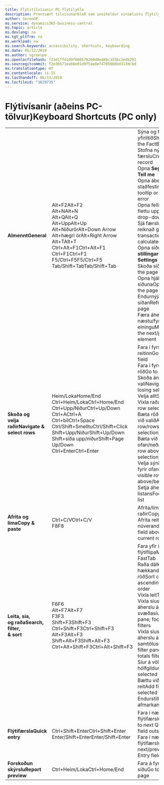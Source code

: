 ```yaml
---
title: Flýtitilvísanir PC-flýtilykla
description: Prentvænt tilvísunarblað sem inniheldur vinsælustu flýtilyklana fyrir tölvunotendur.
author: SorenGP
ms.service: dynamics365-business-central
ms.topic: article
ms.devlang: na
ms.tgt_pltfrm: na
ms.workload: na
ms.search.keywords: accessibility, shortcuts, keyboarding
ms.date: 05/22/2019
ms.author: sgroespe
ms.openlocfilehash: f23d1ffd1d9f000578269d0ed89c355bc2edb291
ms.sourcegitcommit: f2e3b571eab6e01d9f5aa8ef47056b6bd313dcbd
ms.translationtype: HT
ms.contentlocale: is-IS
ms.lasthandoff: 06/13/2019
ms.locfileid: "1629735"
---
```

# <a name="keyboard-shortcuts-pc-only"></a><span data-ttu-id="6dc78-103">Flýtivísanir (aðeins PC-tölvur)</span><span class="sxs-lookup"><span data-stu-id="6dc78-103">Keyboard Shortcuts (PC only)</span></span>

||||  
|----------------|-----------|----------------|
|<span data-ttu-id="6dc78-104">**Almennt**</span><span class="sxs-lookup"><span data-stu-id="6dc78-104">**General**</span></span>|<span data-ttu-id="6dc78-105">Alt+F2</span><span class="sxs-lookup"><span data-stu-id="6dc78-105">Alt+F2</span></span><br /><span data-ttu-id="6dc78-106">Alt+N</span><span class="sxs-lookup"><span data-stu-id="6dc78-106">Alt+N</span></span><br /><span data-ttu-id="6dc78-107">Alt+Q</span><span class="sxs-lookup"><span data-stu-id="6dc78-107">Alt+Q</span></span><br /><span data-ttu-id="6dc78-108">Alt+Upp</span><span class="sxs-lookup"><span data-stu-id="6dc78-108">Alt+Up</span></span><br /><span data-ttu-id="6dc78-109">Alt+Niðurör</span><span class="sxs-lookup"><span data-stu-id="6dc78-109">Alt+Down Arrow</span></span><br /><span data-ttu-id="6dc78-110">Alt+hægri ör</span><span class="sxs-lookup"><span data-stu-id="6dc78-110">Alt+Right Arrow</span></span><br /><span data-ttu-id="6dc78-111">Alt+T</span><span class="sxs-lookup"><span data-stu-id="6dc78-111">Alt+T</span></span><br /><span data-ttu-id="6dc78-112">Ctrl+Alt+F1</span><span class="sxs-lookup"><span data-stu-id="6dc78-112">Ctrl+Alt+F1</span></span><br /><span data-ttu-id="6dc78-113">Ctrl+F1</span><span class="sxs-lookup"><span data-stu-id="6dc78-113">Ctrl+F1</span></span><br /><span data-ttu-id="6dc78-114">F5/Ctrl+F5</span><span class="sxs-lookup"><span data-stu-id="6dc78-114">F5/Ctrl+F5</span></span><br /><span data-ttu-id="6dc78-115">Tab/Shift+Tab</span><span class="sxs-lookup"><span data-stu-id="6dc78-115">Tab/Shift+Tab</span></span><br />|<span data-ttu-id="6dc78-116">Sýna og fela FactBox-yfirlitið</span><span class="sxs-lookup"><span data-stu-id="6dc78-116">Show and hide the FactBox pane</span></span><br /><span data-ttu-id="6dc78-117">Stofna nýja færslu</span><span class="sxs-lookup"><span data-stu-id="6dc78-117">Create a new record</span></span><br /><span data-ttu-id="6dc78-118">Opna **Segðu mér**</span><span class="sxs-lookup"><span data-stu-id="6dc78-118">Open **Tell me**</span></span><br /><span data-ttu-id="6dc78-119">Opna ábendingu eða staðfestingarvillu</span><span class="sxs-lookup"><span data-stu-id="6dc78-119">Open tooltip or validation error</span></span><br /><span data-ttu-id="6dc78-120">Opna fellilista eða flettu upp</span><span class="sxs-lookup"><span data-stu-id="6dc78-120">Open a drop-down or look up</span></span><br /><span data-ttu-id="6dc78-121">Sjá færslur fyrir reiknað gildi</span><span class="sxs-lookup"><span data-stu-id="6dc78-121">See the transactions for calculated value</span></span><br /><span data-ttu-id="6dc78-122">Opna síðuna **Mínar stillingar**</span><span class="sxs-lookup"><span data-stu-id="6dc78-122">Open the **My Settings** page</span></span><br /><span data-ttu-id="6dc78-123">Skoða síðuna</span><span class="sxs-lookup"><span data-stu-id="6dc78-123">Inspect the page</span></span><br /><span data-ttu-id="6dc78-124">Opna hjálp fyrir síðuna</span><span class="sxs-lookup"><span data-stu-id="6dc78-124">Open help for the page</span></span><br /><span data-ttu-id="6dc78-125">Endurnýja/endurhlaða síðan</span><span class="sxs-lookup"><span data-stu-id="6dc78-125">Refresh/reload page</span></span><br /><span data-ttu-id="6dc78-126">Færa áherslu á næstu/fyrri einingu</span><span class="sxs-lookup"><span data-stu-id="6dc78-126">Move focus to the next/previous element</span></span>|
|<span data-ttu-id="6dc78-127">**Skoða og <br />velja raðir**</span><span class="sxs-lookup"><span data-stu-id="6dc78-127">**Navigate &<br />select rows**</span></span>| <span data-ttu-id="6dc78-128">Heim/Loka</span><span class="sxs-lookup"><span data-stu-id="6dc78-128">Home/End</span></span><br /><span data-ttu-id="6dc78-129">Ctrl+Heim/Loka</span><span class="sxs-lookup"><span data-stu-id="6dc78-129">Ctrl+Home/End</span></span> <br /><span data-ttu-id="6dc78-130">Ctrl+Upp/Niður</span><span class="sxs-lookup"><span data-stu-id="6dc78-130">Ctrl+Up/Down</span></span><br /><span data-ttu-id="6dc78-131">Ctrl+A</span><span class="sxs-lookup"><span data-stu-id="6dc78-131">Ctrl+A</span></span> <br /><span data-ttu-id="6dc78-132">Ctrl+bil</span><span class="sxs-lookup"><span data-stu-id="6dc78-132">Ctrl+Space</span></span><br /><span data-ttu-id="6dc78-133">Ctrl/Shift+Smelltu</span><span class="sxs-lookup"><span data-stu-id="6dc78-133">Ctrl/Shift+Click</span></span><br /><span data-ttu-id="6dc78-134">Shift+Upp/Niður</span><span class="sxs-lookup"><span data-stu-id="6dc78-134">Shift+Up/Down</span></span><br /><span data-ttu-id="6dc78-135">Shift+síða upp/niður</span><span class="sxs-lookup"><span data-stu-id="6dc78-135">Shift+Page Up/Down</span></span><br /><span data-ttu-id="6dc78-136">Ctrl+Enter</span><span class="sxs-lookup"><span data-stu-id="6dc78-136">Ctrl+Enter</span></span>| <span data-ttu-id="6dc78-137">Fara í fyrsta/síðasta reitinn</span><span class="sxs-lookup"><span data-stu-id="6dc78-137">Go to first/last field</span></span><br /><span data-ttu-id="6dc78-138">Fara í fyrstu/síðustu röð</span><span class="sxs-lookup"><span data-stu-id="6dc78-138">Go to first/last row</span></span><br /><span data-ttu-id="6dc78-139">Skoða án þess að tapa vali</span><span class="sxs-lookup"><span data-stu-id="6dc78-139">Navigate without losing selection</span></span><br /><span data-ttu-id="6dc78-140">Velja allt</span><span class="sxs-lookup"><span data-stu-id="6dc78-140">Select all</span></span><br /><span data-ttu-id="6dc78-141">Víxla raðavali</span><span class="sxs-lookup"><span data-stu-id="6dc78-141">Toggle row selection</span></span><br /> <span data-ttu-id="6dc78-142">Bæta röðinni/röðunum við valið</span><span class="sxs-lookup"><span data-stu-id="6dc78-142">Add the row/rows to the selection</span></span><br /><span data-ttu-id="6dc78-143">Bæta við röðum fyrir ofan/neðan við val</span><span class="sxs-lookup"><span data-stu-id="6dc78-143">Add row above/below to selection</span></span><br /><span data-ttu-id="6dc78-144">Velja sýnilegar raðir fyrir ofan/neðan</span><span class="sxs-lookup"><span data-stu-id="6dc78-144">Select visible rows above/below</span></span> <br /><span data-ttu-id="6dc78-145">Setja áherslu utan listans</span><span class="sxs-lookup"><span data-stu-id="6dc78-145">Focus out of the list</span></span>|
|<span data-ttu-id="6dc78-146">**Afrita og líma**</span><span class="sxs-lookup"><span data-stu-id="6dc78-146">**Copy & paste**</span></span>|<span data-ttu-id="6dc78-147">Ctrl+C/V</span><span class="sxs-lookup"><span data-stu-id="6dc78-147">Ctrl+C/V</span></span><br /><span data-ttu-id="6dc78-148">F8</span><span class="sxs-lookup"><span data-stu-id="6dc78-148">F8</span></span>|<span data-ttu-id="6dc78-149">Afrita/líma raðir</span><span class="sxs-lookup"><span data-stu-id="6dc78-149">Copy/paste rows</span></span><br /><span data-ttu-id="6dc78-150">Afrita reit hér að ofan í núverandi röð</span><span class="sxs-lookup"><span data-stu-id="6dc78-150">Copy field above into current row</span></span>|
|<span data-ttu-id="6dc78-151">**Leita, sía, <br />og raða**</span><span class="sxs-lookup"><span data-stu-id="6dc78-151">**Search, filter, <br />& sort**</span></span>|<span data-ttu-id="6dc78-152">F6</span><span class="sxs-lookup"><span data-stu-id="6dc78-152">F6</span></span><br /><span data-ttu-id="6dc78-153">Alt+F7</span><span class="sxs-lookup"><span data-stu-id="6dc78-153">Alt+F7</span></span><br /><span data-ttu-id="6dc78-154">F3</span><span class="sxs-lookup"><span data-stu-id="6dc78-154">F3</span></span><br /><span data-ttu-id="6dc78-155">Shift+F3</span><span class="sxs-lookup"><span data-stu-id="6dc78-155">Shift+F3</span></span><br /><span data-ttu-id="6dc78-156">Ctrl+Shift+F3</span><span class="sxs-lookup"><span data-stu-id="6dc78-156">Ctrl+Shift+F3</span></span><br /><span data-ttu-id="6dc78-157">Alt+F3</span><span class="sxs-lookup"><span data-stu-id="6dc78-157">Alt+F3</span></span><br /><span data-ttu-id="6dc78-158">Shift+Alt+F3</span><span class="sxs-lookup"><span data-stu-id="6dc78-158">Shift+Alt+F3</span></span><br /><span data-ttu-id="6dc78-159">Ctrl+Alt+Shift+F3</span><span class="sxs-lookup"><span data-stu-id="6dc78-159">Ctrl+Alt+Shift+F3</span></span>|<span data-ttu-id="6dc78-160">Fara yfir í næsta flýtiflipa</span><span class="sxs-lookup"><span data-stu-id="6dc78-160">Move to next FastTab</span></span><br /><span data-ttu-id="6dc78-161">Raða dálkum í hækkandi/lækkandi röð</span><span class="sxs-lookup"><span data-stu-id="6dc78-161">Sort column in ascending/descending order</span></span><br /><span data-ttu-id="6dc78-162">Víxla leit</span><span class="sxs-lookup"><span data-stu-id="6dc78-162">Toggle search</span></span><br /><span data-ttu-id="6dc78-163">Víxla síusvæði; setja áherslu á svæðasíur</span><span class="sxs-lookup"><span data-stu-id="6dc78-163">Toggle filter pane; focus on field filters</span></span><br /><span data-ttu-id="6dc78-164">Víxla síusvæði; setja áherslu á samtölusíur</span><span class="sxs-lookup"><span data-stu-id="6dc78-164">Toggle filter pane; focus on totals filters</span></span><br /><span data-ttu-id="6dc78-165">Síur á völdum hólfgildum</span><span class="sxs-lookup"><span data-stu-id="6dc78-165">Filter on selected cell value</span></span><br /><span data-ttu-id="6dc78-166">Bættu við síu á völdum reit</span><span class="sxs-lookup"><span data-stu-id="6dc78-166">Add filter on selected field</span></span><br /><span data-ttu-id="6dc78-167">Endurstilla afmarkanir</span><span class="sxs-lookup"><span data-stu-id="6dc78-167">Reset filters</span></span>|
|<span data-ttu-id="6dc78-168">**Flýtifærsla**</span><span class="sxs-lookup"><span data-stu-id="6dc78-168">**Quick entry**</span></span>|<span data-ttu-id="6dc78-169">Ctrl+Shift+Enter</span><span class="sxs-lookup"><span data-stu-id="6dc78-169">Ctrl+Shift+Enter</span></span><br /><span data-ttu-id="6dc78-170">Enter/Shift+Enter</span><span class="sxs-lookup"><span data-stu-id="6dc78-170">Enter/Shift+Enter</span></span>|<span data-ttu-id="6dc78-171">Fara í næsta reit flýtifærslu utan lista</span><span class="sxs-lookup"><span data-stu-id="6dc78-171">Go to next Quick Entry field outside a list</span></span><br /><span data-ttu-id="6dc78-172">Fara í næsta/fyrri reit flýtifærslu</span><span class="sxs-lookup"><span data-stu-id="6dc78-172">Go to next/previous Quick Entry field</span></span>|
|<span data-ttu-id="6dc78-173">**Forskoðun skýrslu**</span><span class="sxs-lookup"><span data-stu-id="6dc78-173">**Report preview**</span></span>|<span data-ttu-id="6dc78-174">Ctrl+Heim/Loka</span><span class="sxs-lookup"><span data-stu-id="6dc78-174">Ctrl+Home/End</span></span>|<span data-ttu-id="6dc78-175">Fara á fyrstu/síðustu síðu</span><span class="sxs-lookup"><span data-stu-id="6dc78-175">Go to the first/last page</span></span>|

<!-- old
||||  
|----------------|-----------|----------------|
|**General**|Alt+F2<br />Alt+N<br />Alt+Q<br />Alt+Up<br />Alt+Down Arrow<br />Alt+Right Arrow<br />Alt+T<br />Ctrl+Alt+F1<br />Ctrl+F1<br />F5/Ctrl+F5<br />Tab/Shift+Tab<br />|Show and hide the FactBox pane.<br />Create a new record.<br />Open **Tell me**<br />Open tooltip or validation error<br />Open a drop-down or look up<br />See the transactions for calculated value<br />Open the **My Settings** page.<br />Inspect the page<br />Open help for the page<br />Close the current page or drop-down<br />Refresh/reload page<br />Move focus to the next/previous element|
|**Navigate &<br />select rows**| Home/End<br />Ctrl+Home/End <br />Ctrl+Up/Down<br />Ctrl+A <br />Ctrl+Space<br />Ctrl/Shift+Click<br />Shift+Up/Down<br />Shift+Page Up/Down<br />Ctrl+Enter| Go to first/last field<br />Go to first/last row<br />Navigate without losing selection<br />Select all<br />Toggle row selection<br /> Add the row/rows to the selection<br />Add row above/below to selection<br />Select visible rows above/below <br />Focus out of the list|
|**Copy & paste**|Ctrl+C<br />Ctrl+V<br />F8|Copy rows<br />Paste rows<br />Copy field above into current row|
|**Search, filter, <br />& sort**|Alt+F7<br />F3<br />Shift+F3<br />Ctrl+Shift+F3<br />Alt+F3<br />Shift+Alt+F3<br />Ctrl+Alt+Shift+F3|Move to next FastTab.<br />Sort column in ascending/descending order<br />Toggle search<br />Toggle filter pane; focus on field filters<br />Toggle filter pane; focus on totals filters<br />Filter on selected cell value<br />Add filter on selected field<br />Reset filters|
|**Quick entry**|Ctrl+Shift+Enter<br />Enter/Shift+Enter|Go to next Quick Entry field outside a list<br />Go to next/previous Quick Entry field|
|**Report preview**|Up/Down<br />Right/Left<br />Ctrl+Home/End<br />Page Up/Down|Scroll up and down the page<br />Scroll to the right/left <br />Go to the first/last page<br />Go to the previous/next page|
-->